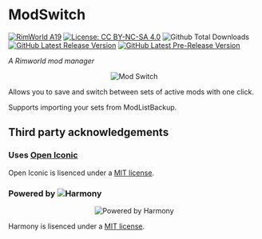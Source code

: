
# ModSwitch

[![RimWorld A19](https://img.shields.io/badge/RimWorld-A19-green.svg?style=popout-square)](http://rimworldgame.com/) 
[![License: CC BY-NC-SA 4.0](https://img.shields.io/badge/License-CC%20BY--NC--SA%204.0-lightgrey.svg?style=popout-square)](https://creativecommons.org/licenses/by-nc-sa/4.0/) ![Github Total Downloads](https://img.shields.io/github/downloads-pre/doctorvangogh/modswitch/total.svg?style=popout-square)  [![GitHub Latest Release Version](https://img.shields.io/github/release/doctorvangogh/modswitch.svg?style=popout-square)](../../releases/latest) [![GitHub Latest Pre-Release Version](https://img.shields.io/github/release/doctorvangogh/modswitch/all.svg?style=popout-square)](../../releases)

_A Rimworld mod manager_

<p align="center"><img alt="Mod Switch" src="https://raw.githubusercontent.com/DoctorVanGogh/ModSwitch/master/About/preview.png" /></p>

Allows you to save and switch between sets of active mods with one click.

Supports importing your sets from ModListBackup.

## Third party acknowledgements

### Uses [Open Iconic](http://www.useiconic.com/open)

Open Iconic is lisenced under a [MIT license](http://opensource.org/licenses/MIT).

### Powered by ![Harmony](https://github.com/pardeike/Harmony)

<p align="center">
<img alt="Powered by Harmony" src="https://raw.githubusercontent.com/pardeike/Harmony/master/HarmonyLogo.png" />
</p>

Harmony is lisenced under a [MIT license](https://raw.githubusercontent.com/pardeike/Harmony/master/LICENSE).
